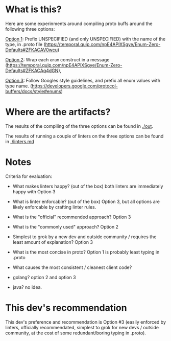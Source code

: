 
# What is this?

Here are some experinments around compiling proto buffs around the following three options:

[Option 1](./option1.proto): Prefix UNSPECIFIED (and only UNSPECIFIED) with the name of the type, in .proto file (https://temporal.quip.com/npE4APlXSgye/Enum-Zero-Defaults#ZFKACAV0wcu)

[Option 2](./option2.proto): Wrap each `enum` construct in a message (https://temporal.quip.com/npE4APlXSgye/Enum-Zero-Defaults#ZFKACAq4dGN),

[Option 3](./option3.proto): Follow Googles style guidelines, and prefix all enum values with type name. (https://developers.google.com/protocol-buffers/docs/style#enums)


# Where are the artifacts?


The results of the compiling of the three options can be found in [./out](./out/).

The results of running a couple of linters on the three options can be found in [./linters.md](./linters.md)


# Notes

Criteria for evaluation: 
* What makes linters happy? (out of the box)
   both linters are immediately happy with Option 3

* What is linter enforcable? (out of the box)
   Option 3, but all options are likely enforcable by crafting linter rules.

* What is the "official" recommended approach?
  Option 3

* What is the "commonly used" approach?
  Option 2

* Simplest to grok by a new dev and outside community / requires the least amount of explanation? 
  Option 3 

* What is the most concise in proto?
  Option 1 is probably least typing in .proto

* What causes the most consistent / cleanest client code? 
*   golang? option 2 and option 3
*   java? no idea.


# This dev's recommendation

This dev's preference and recommendation is Option #3 (easily enforced by linters, officially recommendated, simplest to grok for new devs / outside community, at the cost of some redundant/boring typing in .proto).
